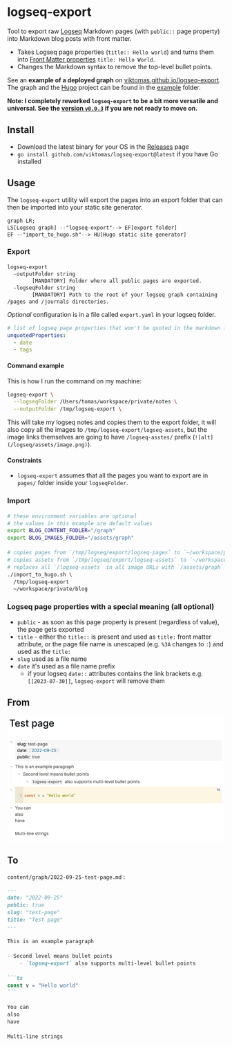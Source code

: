 # logseq-export

Tool to export raw [Logseq](https://github.com/logseq/logseq) Markdown pages (with `public::` page property) into Markdown blog posts with front matter.

- Takes Logseq page properties (`title:: Hello world`) and turns them into [Front Matter properties](https://gohugo.io/content-management/front-matter/) `title: Hello World`.
- Changes the Markdown syntax to remove the top-level bullet points.

See an **example of a deployed graph** on [viktomas.github.io/logseq-export](https://viktomas.github.io/logseq-export/). The graph and the [Hugo](https://gohugo.io/) project can be found in the [example](/example/) folder.

**Note: I completely reworked `logseq-export` to be a bit more versatile and universal. See the [version `v0.0.3`](https://github.com/viktomas/logseq-export/tree/v0.0.3) if you are not ready to move on.**

## Install

- Download the latest binary for your OS in the [Releases](https://github.com/viktomas/logseq-export/releases) page
- `go install github.com/viktomas/logseq-export@latest` if you have Go installed

## Usage

The `logseq-export` utility will export the pages into an export folder that can then be imported into your static site generator.

```mermaid
graph LR;
LS[Logseq graph] --"logseq-export"--> EF[export folder]
EF --"import_to_hugo.sh"--> HU[Hugo static site generator]
```

### Export

```
logseq-export
  -outputFolder string
        [MANDATORY] Folder where all public pages are exported.
  -logseqFolder string
        [MANDATORY] Path to the root of your logseq graph containing /pages and /journals directories.
```

*Optional* configuration is in a file called `export.yaml` in your logseq folder.

```yml
# list of logseq page properties that won't be quoted in the markdown front matter
unquotedProperties:
  - date
  - tags
```

#### Command example

This is how I run the command on my machine:

```sh
logseq-export \
  --logseqFolder /Users/tomas/workspace/private/notes \
  --outputFolder /tmp/logseq-export \
```

This will take my logseq notes and copies them to the export folder, it will also copy all the images to `/tmp/logseq-export/logseq-assets`, but the image links themselves are going to have `/logseq-asstes/` prefix (`![alt](/logseq/assets/image.png)`).

#### Constraints

- `logseq-export` assumes that all the pages you want to export are in `pages/` folder inside your `logseqFolder`.


### Import

```sh
# these environment variables are optional
# the values in this example are default values
export BLOG_CONTENT_FODLER="/graph"
export BLOG_IMAGES_FOLDER="/assets/graph"

# copies pages from `/tmp/logseq/export/logseq-pages` to `~/workspace/private/blog/content/graph`
# copies assets from `/tmp/logseq/export/logseq-assets` to `~/workspace/private/blog/static/assets/graph`
# replaces all `/logseq-assets` in all image URLs with `/assets/graph`
./import_to_hugo.sh \
  /tmp/logseq-export
  ~/workspace/private/blog
```

### Logseq page properties with a special meaning (all optional)

- `public` - as soon as this page property is present (regardless of value), the page gets exported
- `title` - either the `title::` is present and used as `title:` front matter attribute, or the page file name is unescaped (e.g. `%3A` changes to `:`) and used as the `title:`
- `slug` used as a file name
- `date` it's used as a file name prefix
  - if your logseq `date::` attributes contains the link brackets e.g. `[[2023-07-30]]`, `logseq-export` will remove them

## From

![logseq test page](./docs/assets/logseq-teset-page.png)

## To

`content/graph/2022-09-25-test-page.md` :

~~~md
---
date: "2022-09-25"
public: true
slug: "test-page"
title: "Test page"
---

This is an example paragraph

- Second level means bullet points
	- `logseq-export` also supports multi-level bullet points

```ts
const v = "Hello world"
```

You can
also
have

Multi-line strings
~~~
